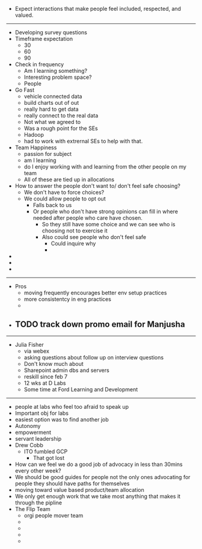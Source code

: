 - Expect interactions that make people feel included, respected, and valued.
- ---
- Developing survey questions
- Timeframe expectation
	- 30
	- 60
	- 90
- Check in frequency
	- Am I learning something?
	- Interesting problem space?
	- People
- Go Fast
	- vehicle connected data
	- build charts out of out
	- really hard to get data
	- really connect to the real data
	- Not what we agreed to
	- Was a rough point for the SEs
	- Hadoop
	- had to work with extrernal SEs to help with that.
- Team Happiness
	- passion for subject
	- am I learning
	- do I enjoy working with and learning from the other people on my team
	- All of these are tied up in allocations
- How to answer the people don't want to/ don't feel safe choosing?
	- We don't have to force choices?
	- We could allow people to opt out
		- Falls back to us
		- Or people who don't have strong opinions can fill in where needed after people who care have chosen.
			- So they still have some choice and we can see who is choosing not to exercise it
			- Also could see people who don't feel safe
				- Could inquire why
				-
-
-
-
- ---
- Pros
	- moving frequently encourages better env setup practices
	- more consistentcy in eng practices
	-
- TODO track down promo email for Manjusha
	-
- ---
- Julia Fisher
	- via webex
	- asking questions about follow up on interview questions
	- Don't know much about
	- Sharepoint admin dbs and servers
	- reskill since feb 7
	- 12 wks at D Labs
	- Some time at Ford Learning and Development
- ---
- people at labs who feel too afraid to speak up
- Important obj for labs
- easiest option was to find another job
- Autonomy
- empowerment
- servant leadership
- Drew Cobb
	- ITO fumbled GCP
		- That got lost
- How can we feel we do a good job of advocacy in less than 30mins every other week?
- We should be good guides for people not the only ones advocating for people they should have paths for themselves
- moving toward value based product/team allocation
- We only get enough work that we take most anything that makes it through the pipline
- The Flip Team
	- orgi people mover team
	-
	-
	-
	-